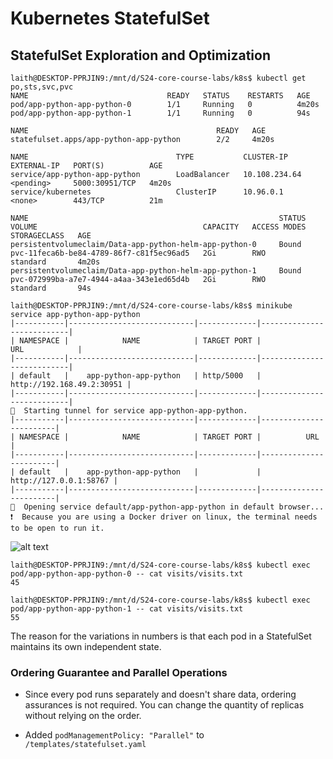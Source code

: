 # Kubernetes StatefulSet

## StatefulSet Exploration and Optimization

```shell
laith@DESKTOP-PPRJIN9:/mnt/d/S24-core-course-labs/k8s$ kubectl get po,sts,svc,pvc
NAME                               READY   STATUS    RESTARTS   AGE
pod/app-python-app-python-0        1/1     Running   0          4m20s
pod/app-python-app-python-1        1/1     Running   0          94s

NAME                                          READY   AGE
statefulset.apps/app-python-app-python        2/2     4m20s

NAME                                 TYPE           CLUSTER-IP      EXTERNAL-IP   PORT(S)          AGE
service/app-python-app-python        LoadBalancer   10.108.234.64   <pending>     5000:30951/TCP   4m20s
service/kubernetes                   ClusterIP      10.96.0.1       <none>        443/TCP          21m

NAME                                                        STATUS   VOLUME                                     CAPACITY   ACCESS MODES   STORAGECLASS   AGE
persistentvolumeclaim/Data-app-python-helm-app-python-0     Bound    pvc-11feca6b-be84-4789-86f7-c81f5ec96ad5   2Gi        RWO            standard       4m20s
persistentvolumeclaim/Data-app-python-helm-app-python-1     Bound    pvc-072999ba-a7e7-4944-a4aa-343e1ed65d4b   2Gi        RWO            standard       94s
```

```shell
laith@DESKTOP-PPRJIN9:/mnt/d/S24-core-course-labs/k8s$ minikube service app-python-app-python
|-----------|----------------------------|-------------|---------------------------|
| NAMESPACE |            NAME            | TARGET PORT |            URL            |
|-----------|----------------------------|-------------|---------------------------|
| default   |    app-python-app-python   | http/5000   | http://192.168.49.2:30951 |
|-----------|----------------------------|-------------|---------------------------|
🏃  Starting tunnel for service app-python-app-python.
|-----------|----------------------------|-------------|------------------------|
| NAMESPACE |            NAME            | TARGET PORT |          URL           |
|-----------|----------------------------|-------------|------------------------|
| default   |    app-python-app-python   |             | http://127.0.0.1:58767 |
|-----------|----------------------------|-------------|------------------------|
🎉  Opening service default/app-python-app-python in default browser...
❗  Because you are using a Docker driver on linux, the terminal needs to be open to run it.
```

![alt text](screenshots/lab13-service.png)

```shell
laith@DESKTOP-PPRJIN9:/mnt/d/S24-core-course-labs/k8s$ kubectl exec pod/app-python-app-python-0 -- cat visits/visits.txt
45     
```

```shell
laith@DESKTOP-PPRJIN9:/mnt/d/S24-core-course-labs/k8s$ kubectl exec pod/app-python-app-python-1 -- cat visits/visits.txt
55   
```

The reason for the variations in numbers is that each pod in a StatefulSet maintains its own independent state.

### Ordering Guarantee and Parallel Operations
- Since every pod runs separately and doesn't share data, ordering assurances is not required. You can change the quantity of replicas without relying on the order.

- Added `podManagementPolicy: "Parallel"` to `/templates/statefulset.yaml`